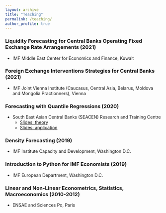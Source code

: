 ```yaml
---
layout: archive
title: "Teaching"
permalink: /teaching/
author_profile: true
---
```



### Liquidity Forecasting for Central Banks Operating Fixed Exchange Rate Arrangements (2021)
* IMF Middle East Center for Economics and Finance, Kuwait

### Foreign Exchange Interventions Strategies for Central Banks (2021)
* IMF Joint Vienna Institute (Caucasus, Central Asia, Belarus, Moldova and Mongolia Practionners), Vienna

### Forecasting with Quantile Regressions (2020) 
* South East Asian Central Banks (SEACEN) Research and Training Centre
  * [Slides: theory](https://github.com/romainlafarguette/romainlafarguette.github.io/blob/master/files/GaR_SEACEN_Theory.pdf)
  * [Slides: application](https://github.com/romainlafarguette/romainlafarguette.github.io/blob/master/files/GaR_SEACEN_Applications.pdf)


### Density Forecasting (2019)
* IMF Institute Capacity and Development, Washington D.C. 


### Introduction to Python for IMF Economists (2019)
* IMF European Department, Washington D.C.


### Linear and Non-Linear Econometrics, Statistics, Macroeconomics (2010-2012)
* ENSAE and Sciences Po, Paris
